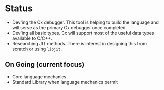# Status

* Dev'ing the Cx debugger. This tool is helping to build the language and will serve as 
the primary Cx debugger once completed.
* Dev'ing all basic types. Cx will support most of the useful data types available to C/C++.
* Researching JIT methods. There is interest in designing this from scratch or using `libjit`.

## On Going (current focus)
* Core language mechanics
* Standard Library when language mechanics permit